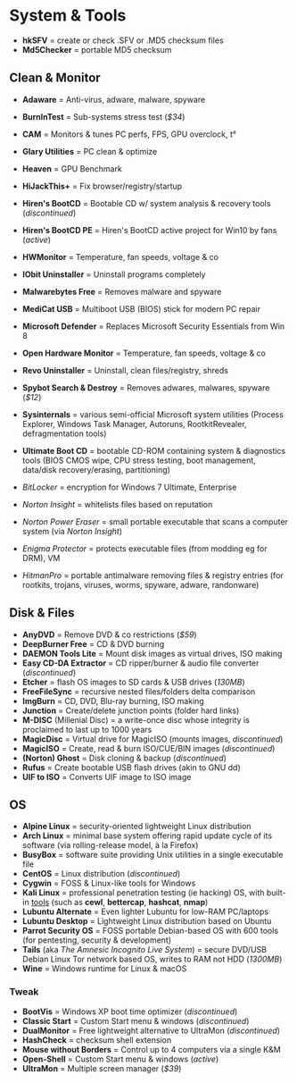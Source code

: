 # System & Tools

* **hkSFV** = create or check .SFV or .MD5 checksum files
* **Md5Checker** = portable MD5 checksum

## Clean & Monitor

* **Adaware** = Anti-virus, adware, malware, spyware
* **BurnInTest** = Sub-systems stress test (_$34_)
* **CAM** = Monitors & tunes PC perfs, FPS, GPU overclock, t°
* **Glary Utilities** = PC clean & optimize
* **Heaven** = GPU Benchmark
* **HiJackThis+** = Fix browser/registry/startup
* **Hiren's BootCD** = Bootable CD w/ system analysis & recovery tools (_discontinued_)
* **Hiren's BootCD PE** = Hiren's BootCD active project for Win10 by fans (_active_)
* **HWMonitor** = Temperature, fan speeds, voltage & co
* **IObit Uninstaller** = Uninstall programs completely
* **Malwarebytes Free** = Removes malware and spyware
* **MediCat USB** = Multiboot USB (BIOS) stick for modern PC repair
* **Microsoft Defender** = Replaces Microsoft Security Essentials from Win 8
* **Open Hardware Monitor** = Temperature, fan speeds, voltage & co
* **Revo Uninstaller** = Uninstall, clean files/registry, shreds
* **Spybot Search & Destroy** = Removes adwares, malwares, spyware (_$12_)
* **Sysinternals** = various semi-official Microsoft system utilities (Process Explorer, Windows Task Manager, Autoruns, RootkitRevealer, defragmentation tools)
* **Ultimate Boot CD** = bootable CD-ROM containing system & diagnostics tools (BIOS CMOS wipe, CPU stress testing, boot management, data/disk recovery/erasing, partitioning)

* _BitLocker_ = encryption for Windows 7 Ultimate, Enterprise
* _Norton Insight_ = whitelists files based on reputation
* _Norton Power Eraser_ = small portable executable that scans a computer system (via _Norton Insight_)
* _Enigma Protector_ = protects executable files (from modding eg for DRM), VM
* _HitmanPro_ = portable antimalware removing files & registry entries (for rootkits, trojans, viruses, worms, spyware, adware, randonware)

## Disk & Files

* **AnyDVD** = Remove DVD & co restrictions (_$59_)
* **DeepBurner Free** = CD & DVD burning
* **DAEMON Tools Lite** = Mount disk images as virtual drives, ISO making
* **Easy CD-DA Extractor** = CD ripper/burner & audio file converter (_discontinued_)
* **Etcher** = flash OS images to SD cards & USB drives (_130MB_)
* **FreeFileSync** = recursive nested files/folders delta comparison
* **ImgBurn** = CD, DVD, Blu-ray burning, ISO making
* **Junction** = Create/delete junction points (folder hard links)
* **M-DISC** (Millenial Disc) = a write-once disc whose integrity is proclaimed to last up to 1000 years
* **MagicDisc** = Virtual drive for MagicISO (mounts images, _discontinued_)
* **MagicISO** = Create, read & burn ISO/CUE/BIN images (_discontinued_)
* **(Norton) Ghost** = Disk cloning & backup (_discontinued_)
* **Rufus** = Create bootable USB flash drives (akin to GNU dd)
* **UIF to ISO** = Converts UIF image to ISO image

## OS

* **Alpine Linux** = security-oriented lightweight Linux distribution
* **Arch Linux** = minimal base system offering rapid update cycle of its software (via rolling-release model, à la Firefox)
* **BusyBox** = software suite providing Unix utilities in a single executable file
* **CentOS** = Linux distribution (_discontinued_)
* **Cygwin** = FOSS & Linux-like tools for Windows
* **Kali Linux** = professional penetration testing (ie hacking) OS, with built-in [tools](https://www.kali.org/tools) (such as **cewl**, **bettercap**, **hashcat**, **nmap**)
* **Lubuntu Alternate** = Even lighter Lubuntu for low-RAM PC/laptops
* **Lubuntu Desktop** = Lightweight Linux distribution based on Ubuntu
* **Parrot Security OS** = FOSS portable Debian-based OS with 600 tools (for pentesting, security & development)
* **Tails** (aka _The Amnesic Incognito Live System_) = secure DVD/USB Debian Linux Tor network based OS, writes to RAM not HDD (_1300MB_)
* **Wine** = Windows runtime for Linux & macOS

### Tweak

* **BootVis** = Windows XP boot time optimizer (_discontinued_)
* **Classic Start** = Custom Start menu & windows (_discontinued_)
* **DualMonitor** = Free lightweight alternative to UltraMon (_discontinued_)
* **HashCheck** = checksum shell extension
* **Mouse without Borders** = Control up to 4 computers via a single K&M
* **Open-Shell** = Custom Start menu & windows (_active_)
* **UltraMon** = Multiple screen manager (_$39_)
